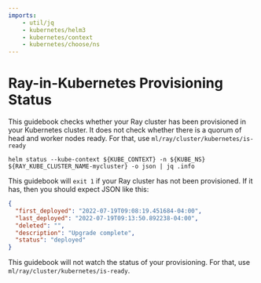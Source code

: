 ```yaml
---
imports:
    - util/jq
    - kubernetes/helm3
    - kubernetes/context
    - kubernetes/choose/ns
---
```


# Ray-in-Kubernetes Provisioning Status

This guidebook checks whether your Ray cluster has been provisioned in
your Kubernetes cluster. It does not check whether there is a quorum
of head and worker nodes ready. For that, use `ml/ray/cluster/kubernetes/is-ready`

```shell
helm status --kube-context ${KUBE_CONTEXT} -n ${KUBE_NS} ${RAY_KUBE_CLUSTER_NAME-mycluster} -o json | jq .info
```

This guidebook will `exit 1` if your Ray cluster has not been
provisioned. If it has, then you should expect JSON like this:

```json
{
  "first_deployed": "2022-07-19T09:08:19.451684-04:00",
  "last_deployed": "2022-07-19T09:13:50.892238-04:00",
  "deleted": "",
  "description": "Upgrade complete",
  "status": "deployed"
}
```

This guidebook will not watch the status of your provisioning. For
that, use `ml/ray/cluster/kubernetes/is-ready`.
